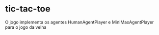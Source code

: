 # tic-tac-toe

O jogo implementa os agentes HumanAgentPlayer e MiniMaxAgentPlayer para o jogo da velha
